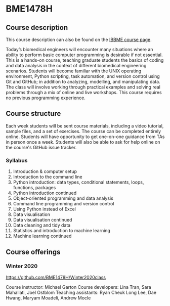 
# BME1478H

## Course description

This course description can also be found on the [IBBME course page](https://ibbme.utoronto.ca/current-students/course-calendar/course-descriptions/).

Today’s biomedical engineers will encounter many situations where an ability to perform basic computer programming is desirable if not essential. This is a hands-on course, teaching graduate students the basics of coding and data analysis in the context of different biomedical engineering scenarios. Students will become familiar with the UNIX operating environment, Python scripting, task automation, and version control using Git and GitHub; in addition to analyzing, modelling, and manipulating data. The class will involve working through practical examples and solving real problems through a mix of online and live workshops. This course requires no previous programming experience.

## Course structure

Each week students will be sent course materials, including a video tutorial, sample files, and a set of exercises. The course can be completed entirely online. Students will have opportunity to get one-on-one guidance from TAs in person once a week. Students will also be able to ask for help online on the course's GitHub issue tracker.

### Syllabus

1. Introduction & computer setup
2. Introduction to the command line
3. Python introduction: data types, conditional statements, loops, functions, packages
4. Python introduction continued
5. Object-oriented programming and data analysis
6. Command line programming and version control
7. Using Python instead of Excel
8. Data visualisation
9. Data visualisation continued
10. Data cleaning and tidy data
11. Statistics and introduction to machine learning
12. Machine learning continued

## Course offerings

### Winter 2020

https://github.com/BME1478H/Winter2020class

Course instructor: Michael Garton
Course developers: Lina Tran, Sara Mahallati, Joel Ostblom
Teaching assistants: Ryan Cheuk Long Lee, Dae Hwang, Maryam Moadeli, Andrew Mocle
